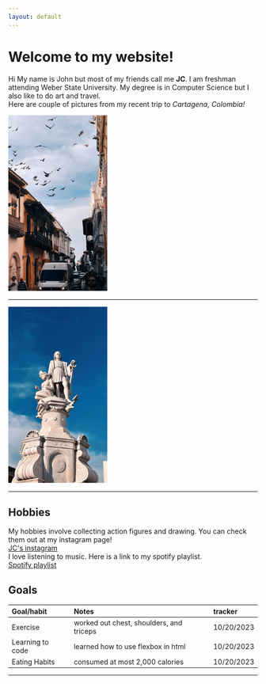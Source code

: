 ```yaml
---
layout: default
---
```

# Welcome to my website!
Hi My name is John but most of my friends call me <strong>JC</strong>. I am freshman attending Weber State University. My degree is in Computer Science but I also like to do art and travel.<br>
Here are couple of pictures from my recent trip to <em>Cartagena, Colombia!</em> <br>

<img src="assets/images/colombia1.JPG" alt = "first photo of colombia" width = 200px>

* * *
<img src="assets/images/colombia2.JPG" alt = "first photo of colombia" width = 200px>

* * *




## Hobbies
My hobbies involve collecting action figures and drawing. You can check them out at my instagram page! <br>
[JC's instagram](https://www.instagram.com/_crazyjc/)<br>
I love listening to music. Here is a link to my spotify playlist.<br>
[Spotify playlist](https://open.spotify.com/playlist/4CXUvJWg0ubdXC2MsaDM41?si=f83641d6938249a9)
## Goals

| Goal/habit        |   Notes     | tracker |
|:-------------|:------------------|:------|
| Exercise     | worked out chest, shoulders, and triceps | 10/20/2023  |
|Learning to code | learned how to use flexbox in html | 10/20/2023  |
| Eating Habits           | consumed at most 2,000 calories      | 10/20/2023   |

* * *